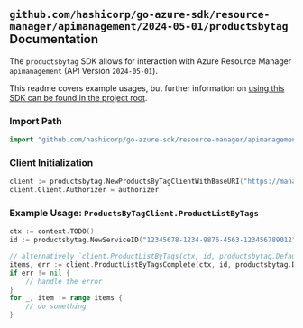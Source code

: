 
## `github.com/hashicorp/go-azure-sdk/resource-manager/apimanagement/2024-05-01/productsbytag` Documentation

The `productsbytag` SDK allows for interaction with Azure Resource Manager `apimanagement` (API Version `2024-05-01`).

This readme covers example usages, but further information on [using this SDK can be found in the project root](https://github.com/hashicorp/go-azure-sdk/tree/main/docs).

### Import Path

```go
import "github.com/hashicorp/go-azure-sdk/resource-manager/apimanagement/2024-05-01/productsbytag"
```


### Client Initialization

```go
client := productsbytag.NewProductsByTagClientWithBaseURI("https://management.azure.com")
client.Client.Authorizer = authorizer
```


### Example Usage: `ProductsByTagClient.ProductListByTags`

```go
ctx := context.TODO()
id := productsbytag.NewServiceID("12345678-1234-9876-4563-123456789012", "example-resource-group", "serviceName")

// alternatively `client.ProductListByTags(ctx, id, productsbytag.DefaultProductListByTagsOperationOptions())` can be used to do batched pagination
items, err := client.ProductListByTagsComplete(ctx, id, productsbytag.DefaultProductListByTagsOperationOptions())
if err != nil {
	// handle the error
}
for _, item := range items {
	// do something
}
```
